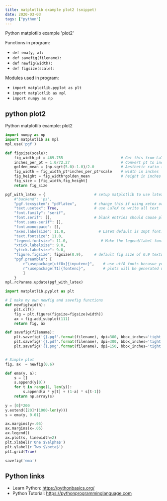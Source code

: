 ```yaml
---
title: matplotlib example plot2 (snippet)
date: 2020-03-03
tags: ["python"]
---
```

Python matplotlib example 'plot2'

Functions in program: 
* `def ema(y, a):`
* `def savefig(filename):`
* `def newfig(width):`
* `def figsize(scale):`

Modules used in program: 
* `import matplotlib.pyplot as plt`
* `import matplotlib as mpl`
* `import numpy as np`

## python plot2

Python matplotlib example: plot2

```python
import numpy as np
import matplotlib as mpl
mpl.use('pgf')

def figsize(scale):
    fig_width_pt = 469.755                          # Get this from LaTeX using \the\textwidth
    inches_per_pt = 1.0/72.27                       # Convert pt to inch
    golden_mean = (np.sqrt(5.0)-1.0)/2.0            # Aesthetic ratio (you could change this)
    fig_width = fig_width_pt*inches_per_pt*scale    # width in inches
    fig_height = fig_width*golden_mean              # height in inches
    fig_size = [fig_width,fig_height]
    return fig_size

pgf_with_latex = {                      # setup matplotlib to use latex for output
    #"backend": 'ps',
    "pgf.texsystem": "pdflatex",        # change this if using xetex or lautex
    "text.usetex": True,                # use LaTeX to write all text
    "font.family": "serif",
    "font.serif": [],                   # blank entries should cause plots to inherit fonts from the document
    "font.sans-serif": [],
    "font.monospace": [],
    "axes.labelsize": 11.0,               # LaTeX default is 10pt font.
    "text.fontsize": 11.0,
    "legend.fontsize": 11.0,               # Make the legend/label fonts a little smaller
    "xtick.labelsize": 9.0,
    "ytick.labelsize": 9.0,
    "figure.figsize": figsize(0.9),     # default fig size of 0.9 textwidth
    "pgf.preamble": [
        r"\usepackage[utf8x]{inputenc}",    # use utf8 fonts becasue your computer can handle it :)
        r"\usepackage[T1]{fontenc}",        # plots will be generated using this preamble
        ]
    }
mpl.rcParams.update(pgf_with_latex)

import matplotlib.pyplot as plt

# I make my own newfig and savefig functions
def newfig(width):
    plt.clf()
    fig = plt.figure(figsize=figsize(width))
    ax = fig.add_subplot(111)
    return fig, ax

def savefig(filename):
    plt.savefig('{}.pgf'.format(filename), dpi=300, bbox_inches='tight')
    plt.savefig('{}.pdf'.format(filename), dpi=300, bbox_inches='tight')
    plt.savefig('{}.png'.format(filename), dpi=150, bbox_inches='tight')


# Simple plot
fig, ax  = newfig(0.6)

def ema(y, a):
    s = []
    s.append(y[0])
    for t in range(1, len(y)):
        s.append(a * y[t] + (1-a) * s[t-1])
    return np.array(s)
    
y = [0]*200
y.extend([20]*(1000-len(y)))
s = ema(y, 0.01)

ax.margins(y=.05)
ax.margins(x=.05)
ax.legend()
ax.plot(s, linewidth=2)
plt.xlabel(r'One $\alpha$')
plt.ylabel(r'Two $\beta$')
plt.grid(True)

savefig('ema')

```

## Python links

- Learn Python: https://pythonbasics.org/
- Python Tutorial: https://pythonprogramminglanguage.com

